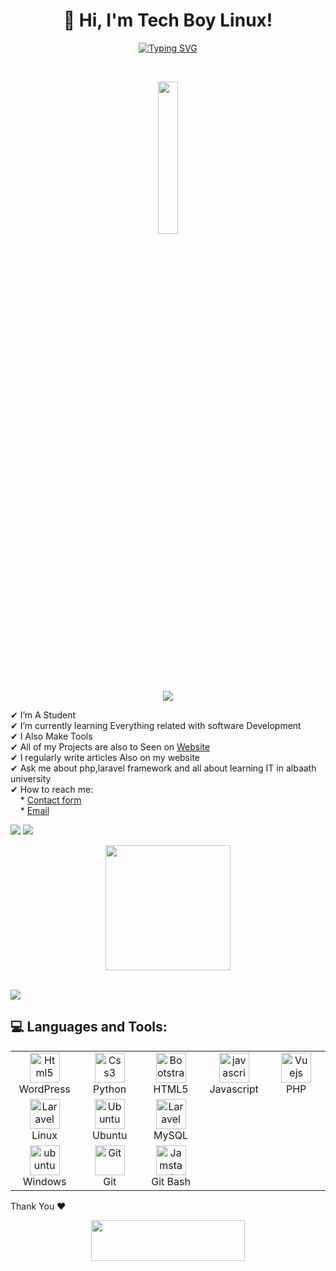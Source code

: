 <h1 align="center">
👋 Hi, I'm Tech Boy Linux!
</h1>

<p align="center">
<a href="https://git.io/typing-svg"><img src="https://readme-typing-svg.herokuapp.com?font=Fira+Code&size=26&duration=2500&=&lines=Linux+Developer;HTML+Developer;Wordpress+Developer" alt="Typing SVG" /></a>
</p>


</br> 
<p align="center">
<a href="#"><img  width="25%" height="auto" src="https://drive.google.com/uc?export=download&id=1eF-2TO7rlmtu1p_dfC7mSuLYn3EWPWMC" height="175px"/></a>

</br>
<img src="https://user-images.githubusercontent.com/73097560/115834477-dbab4500-a447-11eb-908a-139a6edaec5c.gif">


✔  I’m A Student  <br>
✔  I’m currently learning Everything related with software Development <br>
✔  I Also Make Tools <br>
✔  All of my Projects are also to Seen on [Website](http://techboy-linux.42web.io) <br>
✔  I regularly write articles Also on my website <br>
✔  Ask me about php,laravel framework and all about learning IT in albaath university <br>
✔  How to reach me: <br> &nbsp; &nbsp; * [Contact form](http://techboy-linux.42web.io/contact/) <br>
                         &nbsp; &nbsp; * [Email](mailto:tech.boy.linux@gmail.com) <br>


<img src="https://user-images.githubusercontent.com/73097560/115834477-dbab4500-a447-11eb-908a-139a6edaec5c.gif">


 <!--START_SECTION:activity-->

<img src="https://user-images.githubusercontent.com/73097560/115834477-dbab4500-a447-11eb-908a-139a6edaec5c.gif">





<p align='center'>
<img src="https://media.giphy.com/media/WFZvB7VIXBgiz3oDXE/giphy.gif" width="200" height="200" frameBorder="0" class="giphy-embed" allowFullScreen></img></p>
<br>

<img src="https://user-images.githubusercontent.com/73097560/115834477-dbab4500-a447-11eb-908a-139a6edaec5c.gif">
<br>

<h2 align="left"> 💻 Languages and Tools:</h2>
<table align="center">
  <tr>
      <td align="center" width="100">
      <a href="#html5">
        <img src="https://icon2.cleanpng.com/20171221/pww/wordpress-logo-free-download-png-5a3c3505dabc58.298448491513895173896.jpg" width="48" height="48" alt="Html5" />
      </a>
      <br>WordPress
    </td>
    <td align="center" width="100">
      <a href="#css3">
        <img src="https://img.shields.io/badge/Python-FFD43B?style=for-the-badge&logo=python&logoColor=blue" width="48" height="48" alt="Css3" />
      </a>
      <br>Python
    </td>
     <td align="center" width="96">
      <a href="#bootstrap">
        <img src="https://img.shields.io/badge/HTML5-E34F26?style=for-the-badge&logo=html5&logoColor=white" width="48" height="48" alt="Bootstrap" />
      </a>
      <br>HTML5
    </td>
     <td align="center" width="96">
      <a href="#js">
        <img src="https://upload.wikimedia.org/wikipedia/commons/thumb/9/99/Unofficial_JavaScript_logo_2.svg/1024px-Unofficial_JavaScript_logo_2.svg.png" width="48" height="48" alt="javascript" />
      </a>
      <br>Javascript
    </td>
     <td align="center" width="96">
      <a href="#vuejs">
        <img src="https://img.shields.io/badge/PHP-777BB4?style=for-the-badge&logo=php&logoColor=white" width="48" height="48" alt="Vuejs" />
      </a>
      <br>PHP
    </td>
  </tr>

  <tr>
      <td align="center" width="96">
      <a href="#laravel">
        <img src="https://img.shields.io/badge/Linux-FCC624?style=for-the-badge&logo=linux&logoColor=black" width="48" height="48" alt="Laravel" />
      </a>
      <br>Linux
    </td>
    <td align="center" width="96">
        <a href="Ubuntu">
            <img src="https://img.shields.io/badge/Ubuntu-E95420?style=for-the-badge&logo=ubuntu&logoColor=white" width="48" height="48"
                alt="Ubuntu" />
        </a>
        <br>Ubuntu
    </td>
      <td align="center" width="96">
      <a href="#laravel">
        <img src="https://www.logo.wine/a/logo/MySQL/MySQL-Logo.wine.svg" width="48" height="48" alt="Laravel" />
      </a>
      <br>MySQL
    </td>
  </tr>
   <tr>
      <td align="center" width="96">
      <a href="#ubuntu" >
        <img src="https://img.shields.io/badge/Windows-0078D6?style=for-the-badge&logo=windows&logoColor=white" width="48" height="48" alt="ubuntu" />
      </a>
      <br>Windows
    </td>
      <td align="center" width="96">
      <a href="#git" >
        <img src="https://upload.wikimedia.org/wikipedia/commons/thumb/3/3f/Git_icon.svg/1200px-Git_icon.svg.png" width="48" height="48" alt="Git" />
      </a>
      <br>Git
    </td>
      <td align="center"  width="96">
      <a href="#vscode">
        <img src="https://img.shields.io/badge/GNU%20Bash-4EAA25?style=for-the-badge&logo=GNU%20Bash&logoColor=white" width="48" height="48" alt="Jamstack" />
      </a>
      <br>Git Bash
    </td>
      

  </tr>
</table>





  </tr
<h2 align='left'>Thank You ❤</h2>
<p align="center">
  <img src="https://media.giphy.com/media/jpVnC65DmYeyRL4LHS/giphy.gif" width="70%" height="65px">
</p>	
 
<br>
